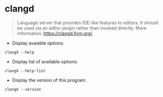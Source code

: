 # clangd

> Language server that provides IDE-like features to editors.
> It should be used via an editor plugin rather than invoked directly.
> More information: <https://clangd.llvm.org/>.

- Display avaiable options:

`clangd --help`

- Display list of available options:

`clangd --help-list`

- Display the version of this program:

`clangd --version`
